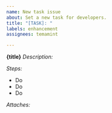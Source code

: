 ```yaml
---
name: New task issue
about: Set a new task for developers.
title: "[TASK]: "
labels: enhancement
assignees: temamint

---
```


**{title}**
*Description:*

*Steps:*
- Do
- Do
- Do

*Attaches:*
